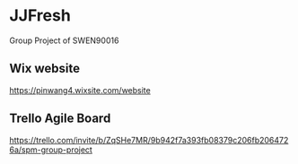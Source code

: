 # JJFresh
Group Project of SWEN90016

## Wix website
https://pinwang4.wixsite.com/website

## Trello Agile Board
https://trello.com/invite/b/ZqSHe7MR/9b942f7a393fb08379c206fb2064726a/spm-group-project
